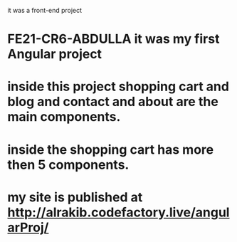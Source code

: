 it was a front-end project
# FE21-CR6-ABDULLA it was my first Angular project
# inside this project shopping cart and blog and contact and about are the main components.
# inside the shopping cart has more then 5 components.
# my site is published at http://alrakib.codefactory.live/angularProj/
